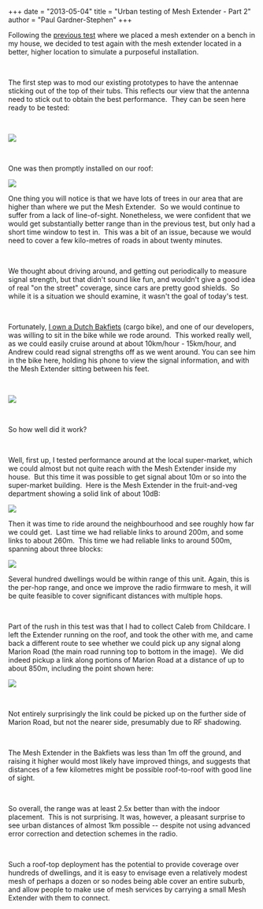 +++
date = "2013-05-04"
title = "Urban testing of Mesh Extender - Part 2"
author = "Paul Gardner-Stephen"
+++

<div class="post-body entry-content" id="post-body-7289843408689234948" itemprop="description articleBody">

Following the <a href="http://servalpaul.blogspot.com/2013/05/urban-testing-of-mesh-extender-part-1.html">previous test</a> where we placed a mesh extender on a bench in my house, we decided to test again with the mesh extender located in a better, higher location to simulate a purposeful installation.

<br/>

The first step was to mod our existing prototypes to have the antennae sticking out of the top of their tubs. This reflects our view that the antenna need to stick out to obtain the best performance.  They can be seen here ready to be tested:

<br/>

<a href="http://2.bp.blogspot.com/-eqFXSpvPipA/UYUS7I5D4ZI/AAAAAAAAA_0/5pykgSkCwg0/s1600/20130502_162507b.jpg"><img src="http://2.bp.blogspot.com/-eqFXSpvPipA/UYUS7I5D4ZI/AAAAAAAAA_0/5pykgSkCwg0/s320/20130502_162507b.jpg"/></a>

<br/>

One was then promptly installed on our roof:

<a href="http://2.bp.blogspot.com/-pDByEk_D8J8/UYUUEhMn7uI/AAAAAAAABAA/s6cUoSMfL50/s1600/20130502_162859.jpg"><img src="http://2.bp.blogspot.com/-pDByEk_D8J8/UYUUEhMn7uI/AAAAAAAABAA/s6cUoSMfL50/s320/20130502_162859.jpg"/></a>

One thing you will notice is that we have lots of trees in our area that are higher than where we put the Mesh Extender.  So we would continue to suffer from a lack of line-of-sight. Nonetheless, we were confident that we would get substantially better range than in the previous test, but only had a short time window to test in.  This was a bit of an issue, because we would need to cover a few kilo-metres of roads in about twenty minutes.

<br/>

We thought about driving around, and getting out periodically to measure signal strength, but that didn't sound like fun, and wouldn't give a good idea of real "on the street" coverage, since cars are pretty good shields.  So while it is a situation we should examine, it wasn't the goal of today's test.

<br/>

Fortunately, <a href="http://bakfiets-adelaide.blogspot.com.au/">I own a Dutch Bakfiets</a> (cargo bike), and one of our developers, was willing to sit in the bike while we rode around.  This worked really well, as we could easily cruise around at about 10km/hour - 15km/hour, and Andrew could read signal strengths off as we went around. You can see him in the bike here, holding his phone to view the signal information, and with the Mesh Extender sitting between his feet.

<br/>

<a href="http://3.bp.blogspot.com/-EmCCBFJBsHk/UYUVJ9Btg6I/AAAAAAAABAM/MoaBE5cA570/s1600/20130502_165150.jpg"><img src="http://3.bp.blogspot.com/-EmCCBFJBsHk/UYUVJ9Btg6I/AAAAAAAABAM/MoaBE5cA570/s320/20130502_165150.jpg"/></a>

<br/>

So how well did it work?

<br/>

Well, first up, I tested performance around at the local super-market, which we could almost but not quite reach with the Mesh Extender inside my house.  But this time it was possible to get signal about 10m or so into the super-market building.  Here is the Mesh Extender in the fruit-and-veg department showing a solid link of about 10dB:

<a href="http://1.bp.blogspot.com/-1zft1oU9FYY/UYUVxSBD0sI/AAAAAAAABAU/dmCWjVquV6g/s1600/20130502_163903.jpg"><img src="http://1.bp.blogspot.com/-1zft1oU9FYY/UYUVxSBD0sI/AAAAAAAABAU/dmCWjVquV6g/s320/20130502_163903.jpg"/></a>

Then it was time to ride around the neighbourhood and see roughly how far we could get.  Last time we had reliable links to around 200m, and some links to about 260m.  This time we had reliable links to around 500m, spanning about three blocks:

<a href="http://3.bp.blogspot.com/-FFgZ260UODg/UYUXv29PSzI/AAAAAAAABAk/wtPI78hB-Es/s1600/Google+ChromeScreenSnapz098.png"><img src="http://3.bp.blogspot.com/-FFgZ260UODg/UYUXv29PSzI/AAAAAAAABAk/wtPI78hB-Es/s320/Google+ChromeScreenSnapz098.png"/></a>

Several hundred dwellings would be within range of this unit. Again, this is the per-hop range, and once we improve the radio firmware to mesh, it will be quite feasible to cover significant distances with multiple hops. 

<br/>

Part of the rush in this test was that I had to collect Caleb from Childcare. I left the Extender running on the roof, and took the other with me, and came back a different route to see whether we could pick up any signal along Marion Road (the main road running top to bottom in the image).  We did indeed pickup a link along portions of Marion Road at a distance of up to about 850m, including the point shown here:

<a href="http://1.bp.blogspot.com/-uLb4z5N1wfQ/UYUdv5mdKSI/AAAAAAAABA4/JZa7n-pRnKo/s1600/Google+ChromeScreenSnapz099.png"><img src="http://1.bp.blogspot.com/-uLb4z5N1wfQ/UYUdv5mdKSI/AAAAAAAABA4/JZa7n-pRnKo/s320/Google+ChromeScreenSnapz099.png"/></a>

<br/>

Not entirely surprisingly the link could be picked up on the further side of Marion Road, but not the nearer side, presumably due to RF shadowing.  

<br/>

The Mesh Extender in the Bakfiets was less than 1m off the ground, and raising it higher would most likely have improved things, and suggests that distances of a few kilometres might be possible roof-to-roof with good line of sight.

<br/>

So overall, the range was at least 2.5x better than with the indoor placement.  This is not surprising. It was, however, a pleasant surprise to see urban distances of almost 1km possible -- despite not using advanced error correction and detection schemes in the radio. 

<br/>

Such a roof-top deployment has the potential to provide coverage over hundreds of dwellings, and it is easy to envisage even a relatively modest mesh of perhaps a dozen or so nodes being able cover an entire suburb, and allow people to make use of mesh services by carrying a small Mesh Extender with them to connect.
<div></div>
</div>